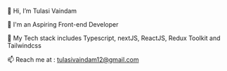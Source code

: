 👋 Hi, I’m Tulasi Vaindam

🔮 I'm an Aspiring Front-end Developer

👀 My Tech stack includes Typescript, nextJS, ReactJS, Redux Toolkit and Tailwindcss

📫 Reach me at : tulasivaindam12@gmail.com
